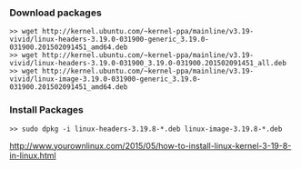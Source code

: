 ### Download packages
	>> wget http://kernel.ubuntu.com/~kernel-ppa/mainline/v3.19-vivid/linux-headers-3.19.0-031900-generic_3.19.0-031900.201502091451_amd64.deb
	>> wget http://kernel.ubuntu.com/~kernel-ppa/mainline/v3.19-vivid/linux-headers-3.19.0-031900_3.19.0-031900.201502091451_all.deb
	>> wget http://kernel.ubuntu.com/~kernel-ppa/mainline/v3.19-vivid/linux-image-3.19.0-031900-generic_3.19.0-031900.201502091451_amd64.deb

### Install Packages
	>> sudo dpkg -i linux-headers-3.19.8-*.deb linux-image-3.19.8-*.deb


http://www.yourownlinux.com/2015/05/how-to-install-linux-kernel-3-19-8-in-linux.html
